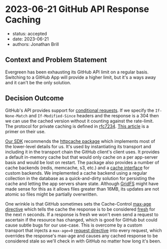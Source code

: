 # 2023-06-21 GitHub API Response Caching

- status: accepted
- date: 2023-06-21
- authors: Jonathan Brill

## Context and Problem Statement

Evergreen has been exhausting its GitHub API limit on a regular basis. Switching to a GitHub App will provide a higher limit, but it's a ways away and it can't be the only solution.

## Decision Outcome

GitHub's API provides support for [conditional requests](https://docs.github.com/en/rest/overview/resources-in-the-rest-api?apiVersion=2022-11-28#conditional-requests). If we specify the `If-None-Match` and `If-Modified-Since` headers and the response is a 304 then we can use the cached version without it counting against the rate-limit. The protocol for private caching is defined in [rfc7234](https://datatracker.ietf.org/doc/html/rfc7234). [This article](https://medium.com/pixelpoint/best-practices-for-cache-control-settings-for-your-website-ff262b38c5a2) is a primer on their use.

[Our SDK](https://github.com/google/go-github#conditional-requests) recommends the [httpcache package](https://github.com/gregjones/httpcache) which implements most of the lower-level details for us. It's used by instantiating its transport and including it in the transport chain the GitHub client's client uses. It provides a default in-memory cache but that would only cache on a per app-server basis and would be lost on restart. The package also provides a number of cache backends (redis, memcache, s3, etc.) and a [cache interface](https://github.com/gregjones/httpcache/blob/901d90724c7919163f472a9812253fb26761123d/httpcache.go#LL30C1-L39C2) for custom backends. We implemented a cache backend using a regular collection in the database as a quick-and-dirty solution for persisting the cache and letting the app servers share state. Although [GridFS](https://www.mongodb.com/docs/manual/core/gridfs/) might have made sense for this as it allows files greater than 16MB, its updates are not atomic so files might be partially overwritten.

One wrinkle is that GitHub sometimes sets the Cache-Control [max-age directive](https://developer.mozilla.org/en-US/docs/Web/HTTP/Headers/Cache-Control#response_directives) which tells the cache the response is to be considered [fresh](https://developer.mozilla.org/en-US/docs/Web/HTTP/Caching#fresh_and_stale_based_on_age) for the next n seconds. If a response is fresh we won't even send a request to ascertain if the resource has changed, which is good for GitHub but could cause subtle bugs for our use-case. This is overcome by a custom transport that injects a `max-age=0` [request directive](https://developer.mozilla.org/en-US/docs/Web/HTTP/Headers/Cache-Control#request_directives) into every request, which overrides the response's max-age and causes any cached response to be considered stale so we'll check in with GitHub no matter how long it's been.
